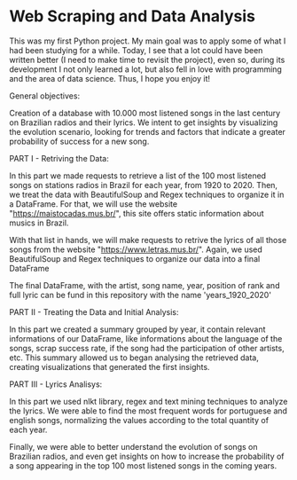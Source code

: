 # Web Scraping and Data Analysis

This was my first Python project. My main goal was to apply some of what I had been studying for a while. Today, I see that a lot could have been written better (I need to make time to revisit the project), even so, during its development I not only learned a lot, but also fell in love with programming and the area of data science. Thus, I hope you enjoy it!





General objectives:

Creation of a database with 10.000 most listened songs in the last century on Brazilian radios and their lyrics. We intent to get insights by visualizing the evolution scenario, looking for trends and factors that indicate a greater probability of success for a new song.


PART I - Retriving the Data:

In this part we made requests to retrieve a list of the 100 most listened songs on stations radios in Brazil for each year, from 1920 to 2020. 
Then, we treat the data with BeautifulSoup and Regex techniques to organize it in a DataFrame.
For that, we will use the website "https://maistocadas.mus.br/", this site offers static information about musics in Brazil.

With that list in hands, we will make requests to retrive the lyrics of all those songs from the website "https://www.letras.mus.br/". 
Again, we used BeautifulSoup and Regex techniques to organize our data into a final DataFrame

The final DataFrame, with the artist, song name, year, position of rank and full lyric can be fund in this repository with the name 'years_1920_2020' 

PART II - Treating the Data and Initial Analysis:

In this part we created a summary grouped by year, it contain relevant informations of our DataFrame, like informations about the language of the songs, scrap success rate, if the song had the participation of other artists, etc.
This summary allowed us to began analysing the retrieved data, creating visualizations that generated the first insights.


PART III - Lyrics Analisys:

In this part we used nlkt library, regex and text mining techniques to analyze the lyrics. 
We were able to find the most frequent words for portuguese and english songs, normalizing the values according to the total quantity of each year.

Finally, we were able to better understand the evolution of songs on Brazilian radios, and even get insights on how to increase the probability of a song appearing in the top 100 most listened songs in the coming years.
